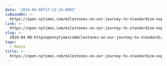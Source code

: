 ```yaml
---
date: '2024-04-08T17:12:24.000Z'
isBasedOn: >-
  https://open.nytimes.com/milestones-on-our-journey-to-standardize-experimentation-at-the-new-york-times-2c6d32db0281?source=rss----51e1d1745b32---4
link: >-
  https://open.nytimes.com/milestones-on-our-journey-to-standardize-experimentation-at-the-new-york-times-2c6d32db0281?source=rss----51e1d1745b32---4
slug: >-
  2024-04-08-httpsopennytimescommilestones-on-our-journey-to-standardize-experimentation-at-the-new-york-times-2c6d32db0281sourcerss-51e1d1745b32-4
tags:
  - Media
title: >-
  https://open.nytimes.com/milestones-on-our-journey-to-standardize-experimentation-at-the-new-york-times-2c6d32db0281?source=rss----51e1d1745b32---4
---
```


